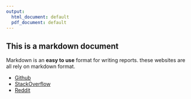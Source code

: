 ```yaml
---
output:
  html_document: default
  pdf_document: default
---
```

## This is a markdown document

Markdown is an **easy to use** format for writing reports.
these websites are all rely on markdown format.

* [Github](www.github.com)
* [StackOverflow](www.stackoverflow.com)
* [Reddit](www.reddit.com)

